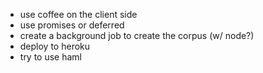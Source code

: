 - use coffee on the client side
- use promises or deferred
- create a background job to create the corpus (w/ node?)
- deploy to heroku
- try to use haml
